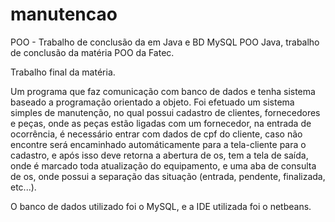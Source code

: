 # manutencao
POO - Trabalho de conclusão da em Java e BD MySQL
POO Java, trabalho de conclusão da matéria POO da Fatec.

Trabalho final da matéria.

Um programa que faz comunicação com banco de dados e tenha sistema baseado a programação orientado a objeto. 
Foi efetuado um sistema simples de manutenção, no qual possui cadastro de clientes, fornecedores e peças, 
onde as peças estão ligadas com um fornecedor, na entrada de ocorrência, é necessário entrar com dados de 
cpf do cliente, caso não encontre será encaminhado automáticamente para a tela-cliente para o cadastro, e 
após isso deve retorna a abertura de os, tem a tela de saída, onde é marcado toda atualização do equipamento, 
e uma aba de consulta de os, onde possui a separação das situação (entrada, pendente, finalizada, etc...). 

O banco de dados utilizado foi o MySQL, e a IDE utilizada foi o netbeans.
